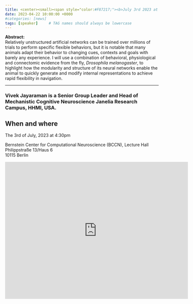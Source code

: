 ```yaml
---
title: <center><small><span style="color:#F87217;"><b>July 3rd 2023 at 16:30</small></span><br><br>Vivek Jayaraman</b><br><i>Structural priors for flexible goal-directed navigation</i></center><br>
date: 2023-04-22 10:00:00 +0000
#categories: [news]
tags: [speaker]     # TAG names should always be lowercase
---
```

**Abstract:**<br>
Relatively unstructured artificial networks can be trained over millions of trials to perform specific flexible behaviors, but it is notable that many animals adapt their behavior to changing cues, contexts and goals with barely any experience. I will use a combination of behavioral, physiological and connectomic evidence from the fly, *Drosophila melanogaster*, to highlight how the modularity and structure of its neural networks enable the animal to quickly generate and modify internal representations to achieve rapid flexibility in navigation.

******

### Vivek Jayaraman is a Senior Group Leader and Head of Mechanistic Cognitive Neuroscience Janelia Research Campus, HHMI, USA.


## When and where

The 3rd of July, 2023 at 4:30pm
 
Bernstein Center for Computational Neuroscience (BCCN),
Lecture Hall<br>
Philippstraße 13/Haus 6<br>
10115 Berlin

<iframe src="https://www.google.com/maps/embed?pb=!1m18!1m12!1m3!1d2427.4449701401304!2d13.37795987692259!3d52.52538293583071!2m3!1f0!2f0!3f0!3m2!1i1024!2i768!4f13.1!3m3!1m2!1s0x47a851ea936dbdf9%3A0x1512d7bbd40ed2ef!2sPhilippstra%C3%9Fe%2013%2C%2010115%20Berlin!5e0!3m2!1sen!2sde!4v1682327423179!5m2!1sen!2sde" width="600" height="450" style="border:0;" allowfullscreen="" loading="lazy" referrerpolicy="no-referrer-when-downgrade"></iframe>

